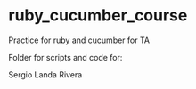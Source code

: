 # ruby_cucumber_course

Practice for ruby and cucumber for TA

Folder for scripts and code for:

Sergio Landa Rivera